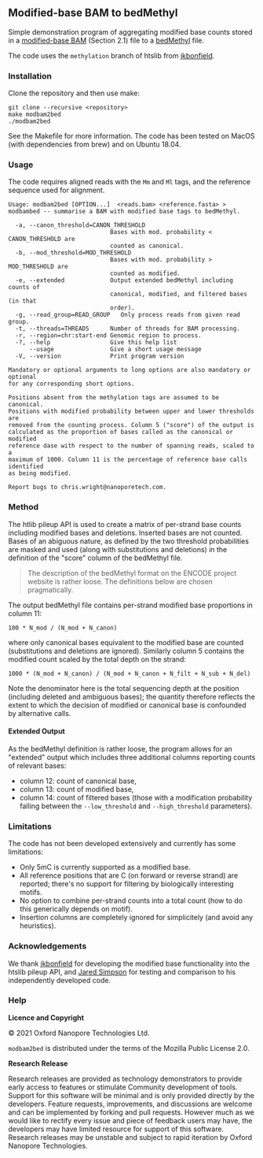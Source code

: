Modified-base BAM to bedMethyl
------------------------------

Simple demonstration program of aggregating modified base counts stored in a
[modified-base BAM](https://circle-production-customer-artifacts.s3.amazonaws.com/picard/548f4caff7d0cea1406e35e3/60e6b57a449db620ab0ea9b7-0-build/artifacts/pdfs/SAMtags.pdf?X-Amz-Algorithm=AWS4-HMAC-SHA256&X-Amz-Date=20210725T133456Z&X-Amz-SignedHeaders=host&X-Amz-Expires=60&X-Amz-Credential=AKIAJR3Q6CR467H7Z55A%2F20210725%2Fus-east-1%2Fs3%2Faws4_request&X-Amz-Signature=0590263dd0113d97f83c533f1e3633cdba6a9652a8a9f457d6a0eb0d188037ef) (Section 2.1) file to 
a [bedMethyl](https://www.encodeproject.org/data-standards/wgbs/) file.

The code uses the `methylation` branch of htslib from
[jkbonfield](https://github.com/jkbonfield).

### Installation

Clone the repository and then use make:

    git clone --recursive <repository>
    make modbam2bed
    ./modbam2bed

See the Makefile for more information. The code has been tested on MacOS (with
dependencies from brew) and on Ubuntu 18.04.

### Usage

The code requires aligned reads with the `Mm` and `Ml` tags, and the reference
sequence used for alignment.

```
Usage: modbam2bed [OPTION...]  <reads.bam> <reference.fasta> >
modbambed -- summarise a BAM with modified base tags to bedMethyl.

  -a, --canon_threshold=CANON_THRESHOLD
                             Bases with mod. probability < CANON_THRESHOLD are
                             counted as canonical.
  -b, --mod_threshold=MOD_THRESHOLD
                             Bases with mod. probability > MOD_THRESHOLD are
                             counted as modified.
  -e, --extended             Output extended bedMethyl including counts of
                             canonical, modified, and filtered bases (in that
                             order).
  -g, --read_group=READ_GROUP   Only process reads from given read group.
  -t, --threads=THREADS      Number of threads for BAM processing.
  -r, --region=chr:start-end Genomic region to process.
  -?, --help                 Give this help list
      --usage                Give a short usage message
  -V, --version              Print program version

Mandatory or optional arguments to long options are also mandatory or optional
for any corresponding short options.

Positions absent from the methylation tags are assumed to be canonical.
Positions with modified probability between upper and lower thresholds are
removed from the counting process. Column 5 ("score") of the output is
calculated as the proportion of bases called as the canonical or modified
reference dase with respect to the number of spanning reads, scaled to a
maximum of 1000. Column 11 is the percentage of reference base calls identified
as being modified.

Report bugs to chris.wright@nanoporetech.com.
```

### Method

The htlib pileup API is used to create a matrix of per-strand base counts
including modified bases and deletions. Inserted bases are not counted. Bases
of an abiguous nature, as defined by the two threshold probabilities are
masked and used (along with substitutions and deletions) in the definition
of the "score" column of the bedMethyl file.

> The description of the bedMethyl format on the ENCODE project website is rather
> loose. The definitions below are chosen pragmatically.

The output bedMethyl file contains per-strand modified base proportions in column 11:

    100 * N_mod / (N_mod + N_canon)

where only canonical bases equivalent to the modified base are counted
(substitutions and deletions are ignored). Similarly column 5 contains the modified
count scaled by the total depth on the strand:

    1000 * (N_mod + N_canon) / (N_mod + N_canon + N_filt + N_sub + N_del)

Note the denominator here is the total sequencing depth at the position
(including deleted and ambiguous bases); the quantity therefore reflects the
extent to which the decision of modified or canonical base is confounded by
alternative calls.

#### Extended Output

As the bedMethyl definition is rather loose, the program allows for an "extended"
output which includes three additional columns reporting counts of relevant bases:

 * column 12: count of canonical base,
 * column 13: count of modified base,
 * column 14: count of filtered bases (those with a modification probability
   falling between the `--low_threshold` and `--high_threshold` parameters).

### Limitations

The code has not been developed extensively and currently has some limitations:

 * Only 5mC is currently supported as a modified base.
 * All reference positions that are C (on forward or reverse strand) are
   reported; there's no support for filtering by biologically interesting
   motifs.
 * No option to combine per-strand counts into a total count (how to do this
   generically depends on motif).
 * Insertion columns are completely ignored for simplicitely (and avoid
   any heuristics).

### Acknowledgements

We thank [jkbonfield](https://github.com/jkbonfield) for developing the modified base
functionality into the htslib pileup API, and [Jared Simpson](https://github.com/jts)
for testing and comparison to his independently developed code.

### Help

**Licence and Copyright**

© 2021 Oxford Nanopore Technologies Ltd.

`modbam2bed` is distributed under the terms of the Mozilla Public License 2.0.

**Research Release**

Research releases are provided as technology demonstrators to provide early
access to features or stimulate Community development of tools. Support for
this software will be minimal and is only provided directly by the developers.
Feature requests, improvements, and discussions are welcome and can be
implemented by forking and pull requests. However much as we would
like to rectify every issue and piece of feedback users may have, the
developers may have limited resource for support of this software. Research
releases may be unstable and subject to rapid iteration by Oxford Nanopore
Technologies.

